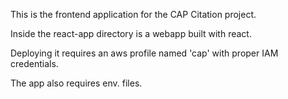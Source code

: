 This is the frontend application for the CAP Citation project.

Inside the react-app directory is a webapp built with react.

Deploying it requires an aws profile named 'cap' with proper IAM credentials.

The app also requires env.<STAGE> files.
